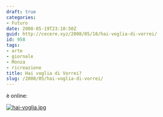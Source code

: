 ```yaml
---
draft: true
categories:
- Futuro
date: 2008-05-19T23:10:50Z
guid: http://cecere.xyz/2008/05/18/hai-voglia-di-vorrei/
id: 958
tags:
- arte
- giornale
- Monza
- ricreazione
title: Hai voglia di Vorrei?
slug: /2008/05/hai-voglia-di-vorrei/
---
```


è online:

[![hai-voglia.jpg](http://cecere.xyz/wp-content/uploads/sites/3/2008/05/hai-voglia.jpg)](http://www.vorrei.org)